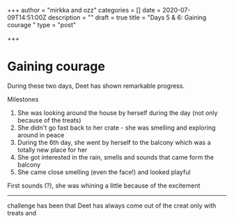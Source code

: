 +++
author = "mirkka and ozz"
categories = []
date = 2020-07-09T14:51:00Z
description = ""
draft = true
title = "Days 5 & 6: Gaining courage "
type = "post"

+++
# Gaining courage

During these two days, Deet has shown remarkable progress.

Milestones

1. She was looking around the house by herself during the day (not only because of the treats)
2. She didn't go fast back to her crate - she was smelling and exploring around in peace
3. During the 6th day, she went by herself to the balcony which was a totally new place for her
4. She got interested in the rain, smells and sounds that came form the balcony
5. She came close smelling (even the face!) and looked playful

First sounds (?), she was whining a little because of the excitement

***

challenge has been that Deet has always come out of the creat only with treats and